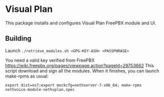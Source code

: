 # Visual Plan 

This package installs and configures Visual Plan FreePBX module and UI.

## Building

Launch `./retrieve_modules.sh <GPG-KEY-ASH> <PASSPHRASE>`

You need a valid key verified from FreePBX https://wiki.freepbx.org/pages/viewpage.action?pageId=29753662
This script download and sign all the modules. When it finishes, you can launch make-rpms as usual:

`export dist=ns7;export mockcfg=nethserver-7-x86_64; make-rpms nethvoice-module-nethvplan.spec`


